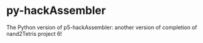 # py-hackAssembler
The Python version of p5-hackAssembler: another version of completion of nand2Tetris project 6!
